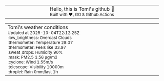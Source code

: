 
<div align="center">
<table>
<tbody>
<td align="center">
<img width="2000" height="0"><br>
Hello, this is Tomi's github 👋<br>
<sup>Built with ❤️, GO & Github Actions</sup><br>
<img width="2000" height="0">
</td>
</tbody>
</table>
</div>
<table>
<tbody>
<td align="left">
<img width="2000" height="0"><br>
Tomi's weather conditions<br>
<sup>Updated at 2025-10-04T22:12:25Z</sup><br>
<sup>:low_brightness: Overcast Clouds</sup><br>
<sup>:thermometer: Temperature 28.07 </sup><br>
<sup>:thermometer: Feels like 33.97</sup><br>
<sup>:sweat_drops: Humidity 90%</sup><br>
<sup>:mask: PM2.5 1.56 μg/m3</sup><br>
<sup>:cyclone: Wind 1.55m/s </sup><br>
<sup>:telescope: Visibility 10000m </sup><br>
<sup>:droplet: Rain 0mm/last 1h </sup><br>
<img width="2000" height="0">
</td>
<td align="left">
<img width="2000" height="0"><br>
<br>
<img width="2000" height="0">
</td>
</tbody>
</table>
</div>
    